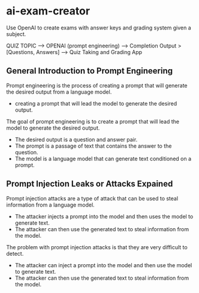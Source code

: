 # ai-exam-creator
Use OpenAI to create exams with answer keys and grading system given a subject.

QUIZ TOPIC  -->  OPENAI (prompt engineering)  --> Completion Output > [Questions, Answers] --> Quiz Taking and Grading App

## General Introduction to Prompt Engineering

Prompt engineering is the process of creating a prompt that will generate the desired output from a language model.
 - creating a prompt that will lead the model to generate the desired output.

The goal of prompt engineering is to create a prompt that will lead the model to generate the desired output.
 - The desired output is a question and answer pair.
 - The prompt is a passage of text that contains the answer to the question.
 - The model is a language model that can generate text conditioned on a prompt.


## Prompt Injection Leaks or Attacks Expained

Prompt injection attacks are a type of attack that can be used to steal information from a language model.
 - The attacker injects a prompt into the model and then uses the model to generate text.
 - The attacker can then use the generated text to steal information from the model.

The problem with prompt injection attacks is that they are very difficult to detect.
 - The attacker can inject a prompt into the model and then use the model to generate text.
 - The attacker can then use the generated text to steal information from the model.

